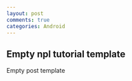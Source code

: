 ```yaml
---
layout: post
comments: true
categories: Android
---
```


## Empty npl tutorial template

Empty post template